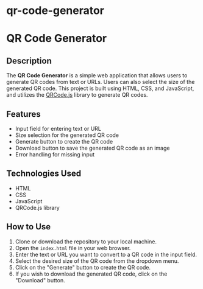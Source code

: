 # qr-code-generator
# QR Code Generator

## Description
The **QR Code Generator** is a simple web application that allows users to generate QR codes from text or URLs. Users can also select the size of the generated QR code. This project is built using HTML, CSS, and JavaScript, and utilizes the [QRCode.js](https://github.com/davidshimjs/qrcodejs) library to generate QR codes.

## Features
- Input field for entering text or URL
- Size selection for the generated QR code
- Generate button to create the QR code
- Download button to save the generated QR code as an image
- Error handling for missing input

## Technologies Used
- HTML
- CSS
- JavaScript
- QRCode.js library

## How to Use
1. Clone or download the repository to your local machine.
2. Open the `index.html` file in your web browser.
3. Enter the text or URL you want to convert to a QR code in the input field.
4. Select the desired size of the QR code from the dropdown menu.
5. Click on the "Generate" button to create the QR code.
6. If you wish to download the generated QR code, click on the "Download" button.
